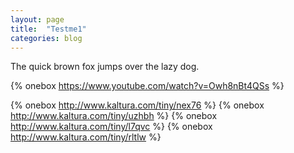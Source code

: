 ```yaml
---
layout: page
title:  "Testme1"
categories: blog
---
```

The quick brown fox jumps over the lazy dog.


{% onebox https://www.youtube.com/watch?v=Owh8nBt4QSs %}

{% onebox http://www.kaltura.com/tiny/nex76 %}
{% onebox http://www.kaltura.com/tiny/uzhbh %}
{% onebox http://www.kaltura.com/tiny/l7qvc %}
{% onebox http://www.kaltura.com/tiny/rltlw %}
